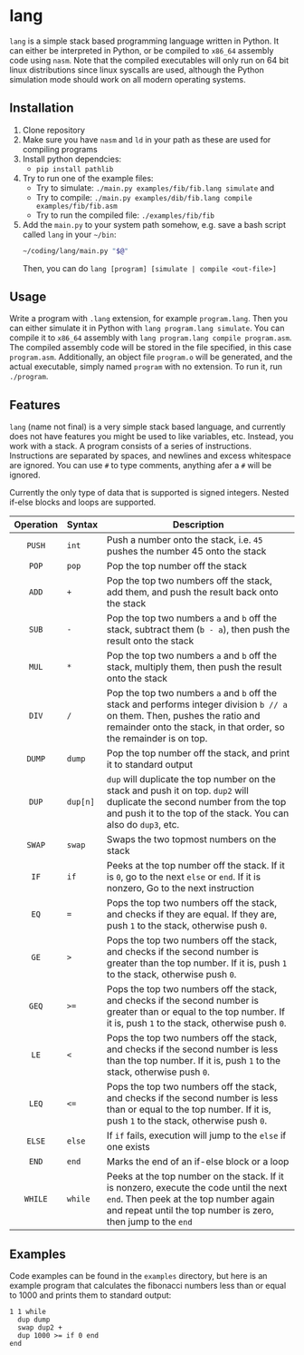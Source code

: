 # lang
`lang` is a simple stack based programming language
written in Python. It can either be interpreted in Python,
or be compiled to `x86_64` assembly code using `nasm`. Note that
the compiled executables will only run on 64 bit linux distributions
since linux syscalls are used, although the Python simulation mode
should work on all modern operating systems.

## Installation
1. Clone repository
2. Make sure you have `nasm` and `ld` in your path as these
are used for compiling programs
3. Install python dependcies:
    * `pip install pathlib`
4. Try to run one of the example files:
    * Try to simulate: `./main.py examples/fib/fib.lang simulate` and <br>
    * Try to compile: `./main.py examples/dib/fib.lang compile examples/fib/fib.asm`
    * Try to run the compiled file: `./examples/fib/fib`
5. Add the `main.py` to your system path somehow, e.g. save a bash script called `lang` in your `~/bin`:
    ```bash
    ~/coding/lang/main.py "$@"
    ```
    Then, you can do `lang [program] [simulate | compile <out-file>]`

## Usage
Write a program with `.lang` extension, for example `program.lang`. Then you can either simulate
it in Python with `lang program.lang simulate`.
You can compile it to `x86_64` assembly with `lang program.lang compile program.asm`. The compiled
assembly code will be stored in the file specified, in this case `program.asm`. Additionally, an
object file `program.o` will be generated, and the actual executable, simply named `program` with
no extension. To run it, run `./program`.

## Features
`lang` (name not final) is a very simple stack based language, and currently does not have features you might
be used to like variables, etc. Instead, you work with a stack.
A program consists of a series of instructions. Instructions are
separated by spaces, and newlines and excess whitespace are ignored.
You can use `#` to type comments, anything afer a `#` will be ignored.

Currently the only type of data that is supported is signed integers.
Nested if-else blocks and loops are supported.

| Operation  | Syntax  | Description  |
|:-:|---|---|
| `PUSH`  | `int`  | Push a number onto the stack, i.e. `45` pushes the number 45 onto the stack  |
| `POP`  | `pop`  | Pop the top number off the stack|
| `ADD`  | `+`  | Pop the top two numbers off the stack, add them, and push the result back onto the stack  |
| `SUB`  | `-`  | Pop the top two numbers `a` and `b` off the stack, subtract them (`b - a`), then push the result onto the stack   |
| `MUL`  | `*`  | Pop the top two numbers `a` and `b` off the stack, multiply them, then push the result onto the stack   |
| `DIV`  | `/`  | Pop the top two numbers `a` and `b` off the stack and performs integer division `b // a` on them. Then, pushes the ratio and remainder onto the stack, in that order, so the remainder is on top.|
| `DUMP`  | `dump`  | Pop the top number off the stack, and print it to standard output|
| `DUP`  | `dup[n]`  | `dup` will duplicate the top number on the stack and push it on top. `dup2` will duplicate the second number from the top and push it to the top of the stack. You can also do `dup3`, etc.|
| `SWAP`  | `swap`  | Swaps the two topmost numbers on the stack|
| `IF`  | `if`  | Peeks at the top number off the stack. If it is `0`, go to the next `else` or `end`. If it is nonzero, Go to the next instruction|
| `EQ`  | `=`  |Pops the top two numbers off the stack, and checks if they are equal. If they are, push `1` to the stack, otherwise push `0`.|
| `GE`  | `>`  |Pops the top two numbers off the stack, and checks if the second number is greater than the top number. If it is, push `1` to the stack, otherwise push `0`.|
| `GEQ`  | `>=`  |Pops the top two numbers off the stack, and checks if the second number is greater than or equal to the top number. If it is, push `1` to the stack, otherwise push `0`.|
| `LE`  | `<`  |Pops the top two numbers off the stack, and checks if the second number is less than the top number. If it is, push `1` to the stack, otherwise push `0`.|
| `LEQ`  | `<=`  |Pops the top two numbers off the stack, and checks if the second number is less than or equal to the top number. If it is, push `1` to the stack, otherwise push `0`.|
| `ELSE`  | `else`  | If `if` fails, execution will jump to the `else` if one exists|
| `END`  | `end`  | Marks the end of an if-else block or a loop|
| `WHILE`  | `while`  |Peeks at the top number on the stack. If it is nonzero, execute the code until the next `end`. Then peek at the top number again and repeat until the top number is zero, then jump to the `end` |

## Examples
Code examples can be found in the `examples` directory, but here is an
example program that calculates the fibonacci numbers less than or equal to 1000
and prints them to standard output:
```
1 1 while
  dup dump
  swap dup2 +
  dup 1000 >= if 0 end
end
```
